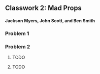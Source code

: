 ##  Classwork 2: Mad Props
####  Jackson Myers, John Scott, and Ben Smith


###  Problem 1


###  Problem 2
1.  TODO


2.  TODO
